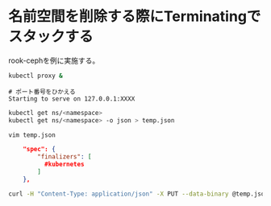 # 名前空間を削除する際にTerminatingでスタックする
rook-cephを例に実施する。

```sh
kubectl proxy &
```
```
# ポート番号をひかえる
Starting to serve on 127.0.0.1:XXXX
```

```sh
kubectl get ns/<namespace>
kubectl get ns/<namespace> -o json > temp.json
```

```sh
vim temp.json
```
```json
    "spec": {
        "finalizers": [
          #kubernetes
        ]
    },
```

```sh
curl -H "Content-Type: application/json" -X PUT --data-binary @temp.json http://127.0.0.1:XXXX/api/v1/namespaces/<namespace>/finalize
```
